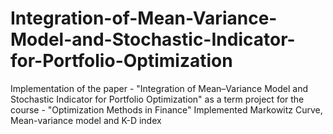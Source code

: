 # Integration-of-Mean-Variance-Model-and-Stochastic-Indicator-for-Portfolio-Optimization
Implementation of the paper - "Integration of Mean–Variance Model and Stochastic Indicator for Portfolio Optimization" as a term project for the course - "Optimization Methods in Finance"
Implemented Markowitz Curve, Mean-variance model and K-D index
